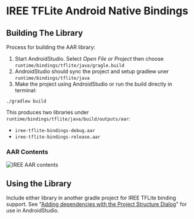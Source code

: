 # IREE TFLite Android Native Bindings

## Building The Library

Process for building the AAR library:

1. Start AndroidStudio. Select _Open File or Project_ then choose `runtime/bindings/tflite/java/gragle.build`
2. AndroidStudio should sync the project and setup gradlew uner `runtime/bindings/tflite/java`
3. Make the project using AndroidStudio or run the build directly in terminal:
```shell
./gradlew build
```

This produces two libraries under `runtime/bindings/tflite/java/build/outputs/aar`:
* `iree-tflite-bindings-debug.aar`
* `iree-tflite-bindings-release.aar`

### AAR Contents

![IREE AAR contents](https://user-images.githubusercontent.com/1041731/121963388-e7680900-cd1e-11eb-89d3-4dee40a42eba.png)

## Using the Library

Include either library in another gradle project for IREE TFLite binding support. See "[Adding dependencies with the Project Structure Dialog](https://developer.android.com/studio/projects/android-library#psd-add-dependencies)" for use in AndroidStudio.

